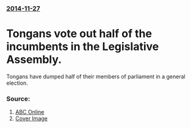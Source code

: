 ### [2014-11-27](/news/2014/11/27/index.md)

# Tongans vote out half of the incumbents in the Legislative Assembly. 

Tongans have dumped half of their members of parliament in a general election.


### Source:

1. [ABC Online](http://www.abc.net.au/news/2014-11-29/strong-turnout-for-tonga-election-as-many-mps-dumped/5923790)
1. [Cover Image](http://www.abc.net.au/news/image/5922290-1x1-700x700.jpg)
